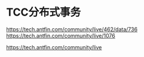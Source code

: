 # TCC分布式事务
https://tech.antfin.com/community/live/462/data/736
https://tech.antfin.com/community/live/1076

https://tech.antfin.com/community/live